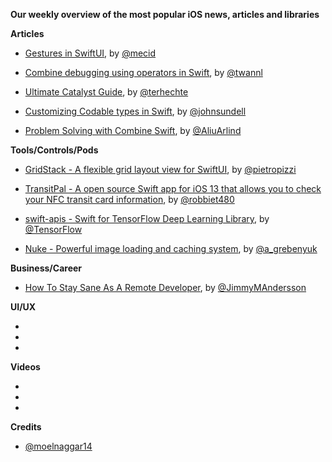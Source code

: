 **Our weekly overview of the most popular iOS news, articles and libraries**


**Articles**

* [Gestures in SwiftUI](https://mecid.github.io/2019/07/10/gestures-in-swiftui/), by [@mecid](https://twitter.com/mecid)

* [Combine debugging using operators in Swift](https://www.avanderlee.com/debugging/combine-swift/), by [@twannl](https://www.twitter.com/twannl)

* [Ultimate Catalyst Guide](https://appventure.me/guides/catalyst/intro.html), by [@terhechte](https://twitter.com/terhechte)

* [Customizing Codable types in Swift](https://www.swiftbysundell.com/posts/customizing-codable-types-in-swift), by [@johnsundell](https://twitter.com/johnsundell)

* [Problem Solving with Combine Swift](https://medium.com/flawless-app-stories/problem-solving-with-combine-swift-4751885fda77), by [@AliuArlind](https://twitter.com/AliuArlind)

**Tools/Controls/Pods**

* [GridStack - A flexible grid layout view for SwiftUI](https://github.com/pietropizzi/GridStack), by [@pietropizzi](https://twitter.com/pietropizzi)

* [TransitPal - A open source Swift app for iOS 13 that allows you to check your NFC transit card information](https://github.com/robbiet480/TransitPal), by [@robbiet480](https://twitter.com/robbiet480)

* [swift-apis - Swift for TensorFlow Deep Learning Library](https://github.com/tensorflow/swift-apis), by [@TensorFlow](https://twitter.com/TensorFlow)

* [Nuke - Powerful image loading and caching system](https://github.com/kean/Nuke), by [@a_grebenyuk](https://twitter.com/a_grebenyuk)

**Business/Career**

* [How To Stay Sane As A Remote Developer](https://medium.com/swlh/how-to-stay-sane-as-a-remote-developer-48377bae99d3), by [@JimmyMAndersson](https://twitter.com/JimmyMAndersson)

**UI/UX**

*
*
*

**Videos**

*
*
*

**Credits**
 
* [@moelnaggar14](https://github.com/MoElnaggar14)
